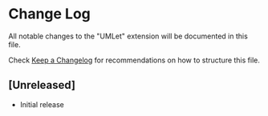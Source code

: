 # Change Log

All notable changes to the "UMLet" extension will be documented in this file.

Check [Keep a Changelog](http://keepachangelog.com/) for recommendations on how to structure this file.

## [Unreleased]

- Initial release